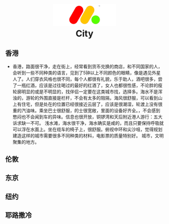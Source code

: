  <h1  align="center"> 
  <br>
  <a href="https://github.com/shuzijianzao/Spiral3D/blob/master/Picture/SHUZIJIANZAO"><img src="https://github.com/shuzijianzao/Spiral3D/blob/master/Picture/SHUZIJIANZAO.png" alt="SHUZIJIANZAO" width="200"></a>
  <br>
   City
  <br>
</h1>


## 香港
- 香港，路面很干净，走在街上，经常看到货币兑换的商店，和不同国家的人，会听到一些不同种类的语言，见到了5钟以上不同颜色的眼睛，像是遇见外星人了。人们穿衣风格也很不同，每个人都很有礼貌，乐于助人，酒吧很多，尝了一瓶红酒，应该是过往喝过的最好的红酒了，女人也都很性感，不论胖的瘦轮廓明显的或是不明显的，找伴侣一定要在这类城市找，选择多。海水不是浑浊的，游轮的外围直接是栏杆，不会有太多的阻隔，海风很舒服，可以看到山上有住宅，但是处在的位置已经很接近云层了，应该是很潮湿，轮渡上没有很重的汽油味。乘坐巴士很舒服，的士很宽敞，里面的设备好齐全。，不会感到憋闷也不会闻到车的异味。信息也很开放，铜锣湾和天后附近港人游行：五大诉求缺一不可。
  浅水滩，海水很干净，海水确实是咸的，而且只要保持呼吸就可以浮在水面上。坐在缆车的椅子上，很舒服。俯视中环和尖沙咀，觉得规划建造这样的城市需要很多不同种类的材料，电影票的质量特别好。
  城市，文明聚集的地方。

## 伦敦

## 东京

## 纽约

## 耶路撒冷